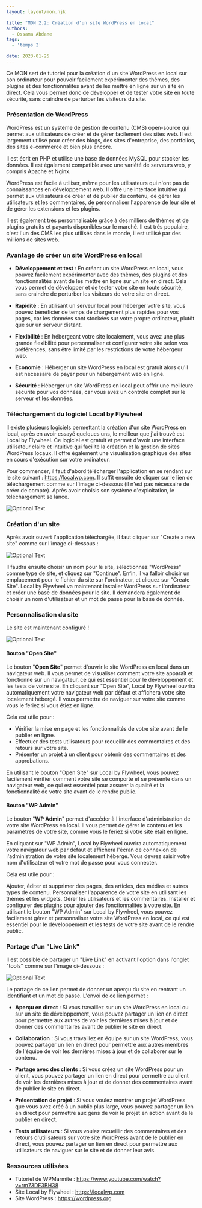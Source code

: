 ```yaml
---
layout: layout/mon.njk

title: "MON 2.2: Création d'un site WordPress en local"
authors:
  - Ossama Abdane
tags:
  - 'temps 2'

date: 2023-01-25
---
```


<!-- début résumé -->

Ce MON sert de tutoriel pour la création d'un site WordPress en local sur son ordinateur pour pouvoir facilement expérimenter des thèmes, des plugins et des fonctionnalités avant de les mettre en ligne sur un site en direct. Cela vous permet donc de développer et de tester votre site en toute sécurité, sans craindre de perturber les visiteurs du site.

<!-- fin résumé -->

### Présentation de WordPress

WordPress est un système de gestion de contenu (CMS) open-source qui permet aux utilisateurs de créer et de gérer facilement des sites web. Il est largement utilisé pour créer des blogs, des sites d'entreprise, des portfolios, des sites e-commerce et bien plus encore.

Il est écrit en PHP et utilise une base de données MySQL pour stocker les données. Il est également compatible avec une variété de serveurs web, y compris Apache et Nginx.

WordPress est facile à utiliser, même pour les utilisateurs qui n'ont pas de connaissances en développement web. Il offre une interface intuitive qui permet aux utilisateurs de créer et de publier du contenu, de gérer les utilisateurs et les commentaires, de personnaliser l'apparence de leur site et de gérer les extensions et les plugins.

Il est également très personnalisable grâce à des milliers de thèmes et de plugins gratuits et payants disponibles sur le marché. Il est très populaire, c'est l'un des CMS les plus utilisés dans le monde, il est utilisé par des millions de sites web.


### Avantage de créer un site WordPress en local

* **Développement et test** : En créant un site WordPress en local, vous pouvez facilement expérimenter avec des thèmes, des plugins et des fonctionnalités avant de les mettre en ligne sur un site en direct. Cela vous permet de développer et de tester votre site en toute sécurité, sans craindre de perturber les visiteurs de votre site en direct.

* **Rapidité** : En utilisant un serveur local pour héberger votre site, vous pouvez bénéficier de temps de chargement plus rapides pour vos pages, car les données sont stockées sur votre propre ordinateur, plutôt que sur un serveur distant.

* **Flexibilité** : En hébergeant votre site localement, vous avez une plus grande flexibilité pour personnaliser et configurer votre site selon vos préférences, sans être limité par les restrictions de votre hébergeur web.

* **Économie** : Héberger un site WordPress en local est gratuit alors qu'il est nécessaire de payer pour un hébergement web en ligne.

* **Sécurité** : Héberger un site WordPress en local peut offrir une meilleure sécurité pour vos données, car vous avez un contrôle complet sur le serveur et les données.

### Téléchargement du logiciel Local by Flywheel

Il existe plusieurs logiciels permettant la création d'un site WordPress en local, après en avoir essayé quelques uns, le meilleur que j'ai trouvé est Local by Flywheel. Ce logiciel est gratuit et permet d'avoir une interface utilisateur claire et intuitive qui facilite la création et la gestion de sites WordPress locaux. Il offre également une visualisation graphique des sites en cours d'exécution sur votre ordinateur. 

Pour commencer, il faut d'abord télécharger l'application en se rendant sur le site suivant : https://localwp.com. Il suffit ensuite de cliquer sur le lien de téléchargement comme sur l'image ci-dessous (il n'est pas nécessaire de créer de compte). Après avoir choisis son système d'exploitation, le téléchargement se lance. 

![Optional Text](Image1.png)


### Création d'un site

Après avoir ouvert l'application téléchargée, il faut cliquer sur "Create a new site" comme sur l'image ci-dessous :

![Optional Text](Image3.png)

Il faudra ensuite choisir un nom pour le site, sélectionnez "WordPress" comme type de site, et cliquez sur "Continue". Enfin, il va falloir choisir un emplacement pour le fichier du site sur l'ordinateur, et cliquez sur "Create Site".
Local by Flywheel va maintenant installer WordPress sur l'ordinateur et créer une base de données pour le site. Il demandera également de choisir un nom d'utilisateur et un mot de passe pour la base de donnée.

### Personnalisation du site

Le site est maintenant configuré !

![Optional Text](Image4.png)

#### Bouton "Open Site"

Le bouton "**Open Site**" permet d'ouvrir le site WordPress en local dans un navigateur web. Il vous permet de visualiser comment votre site apparaît et fonctionne sur un navigateur, ce qui est essentiel pour le développement et les tests de votre site.
En cliquant sur "Open Site", Local by Flywheel ouvrira automatiquement votre navigateur web par défaut et affichera votre site localement hébergé. Il vous permettra de naviguer sur votre site comme vous le feriez si vous étiez en ligne.

Cela est utile pour :

* Vérifier la mise en page et les fonctionnalités de votre site avant de le publier en ligne.
* Effectuer des tests utilisateurs pour recueillir des commentaires et des retours sur votre site.
* Présenter un projet à un client pour obtenir des commentaires et des approbations.

En utilisant le bouton "Open Site" sur Local by Flywheel, vous pouvez facilement vérifier comment votre site se comporte et se présente dans un navigateur web, ce qui est essentiel pour assurer la qualité et la fonctionnalité de votre site avant de le rendre public.

#### Bouton "WP Admin"

Le bouton "**WP Admin**" permet d'accéder à l'interface d'administration de votre site WordPress en local. Il vous permet de gérer le contenu et les paramètres de votre site, comme vous le feriez si votre site était en ligne.

En cliquant sur "WP Admin", Local by Flywheel ouvrira automatiquement votre navigateur web par défaut et affichera l'écran de connexion de l'administration de votre site localement hébergé. Vous devrez saisir votre nom d'utilisateur et votre mot de passe pour vous connecter.

Cela est utile pour :

Ajouter, éditer et supprimer des pages, des articles, des médias et autres types de contenu.
Personnaliser l'apparence de votre site en utilisant les thèmes et les widgets.
Gérer les utilisateurs et les commentaires.
Installer et configurer des plugins pour ajouter des fonctionnalités à votre site.
En utilisant le bouton "WP Admin" sur Local by Flywheel, vous pouvez facilement gérer et personnaliser votre site WordPress en local, ce qui est essentiel pour le développement et les tests de votre site avant de le rendre public.

### Partage d'un "Live Link"

Il est possible de partager un "Live Link" en activant l'option dans l'onglet "tools" comme sur l'image ci-dessous :

![Optional Text](Image2.png)

Le partage de ce lien permet de donner un aperçu du site en rentrant un identifiant et un mot de passe. L'envoi de ce lien permet :

* **Aperçu en direct** : Si vous travaillez sur un site WordPress en local ou sur un site de développement, vous pouvez partager un lien en direct pour permettre aux autres de voir les dernières mises à jour et de donner des commentaires avant de publier le site en direct.

* **Collaboration** : Si vous travaillez en équipe sur un site WordPress, vous pouvez partager un lien en direct pour permettre aux autres membres de l'équipe de voir les dernières mises à jour et de collaborer sur le contenu.

* **Partage avec des clients** : Si vous créez un site WordPress pour un client, vous pouvez partager un lien en direct pour permettre au client de voir les dernières mises à jour et de donner des commentaires avant de publier le site en direct.

* **Présentation de projet** : Si vous voulez montrer un projet WordPress que vous avez créé à un public plus large, vous pouvez partager un lien en direct pour permettre aux gens de voir le projet en action avant de le publier en direct.

* **Tests utilisateurs** : Si vous voulez recueillir des commentaires et des retours d'utilisateurs sur votre site WordPress avant de le publier en direct, vous pouvez partager un lien en direct pour permettre aux utilisateurs de naviguer sur le site et de donner leur avis.





### Ressources utilisées

* Tutoriel de WPMarmite : https://www.youtube.com/watch?v=rm73DF3BH38
* Site Local by Flywheel : https://localwp.com
* Site WordPress : https://wordpress.org 